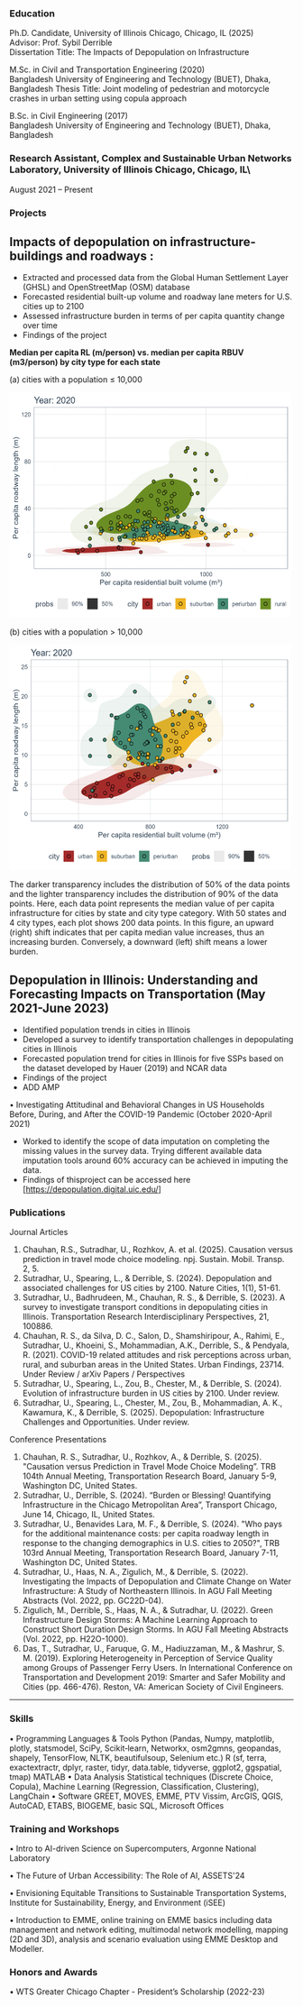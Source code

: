 
### Education
Ph.D. Candidate, University of Illinois Chicago, Chicago, IL (2025) \
Advisor: Prof. Sybil Derrible \
Dissertation Title: The Impacts of Depopulation on Infrastructure

M.Sc. in Civil and Transportation Engineering (2020) \
Bangladesh University of Engineering and Technology (BUET), Dhaka, Bangladesh
Thesis Title: Joint modeling of pedestrian and motorcycle crashes in urban setting using copula approach

B.Sc. in Civil Engineering (2017) \
Bangladesh University of Engineering and Technology (BUET), Dhaka, Bangladesh 

### **Research Assistant**, **Complex and Sustainable Urban Networks Laboratory**, University of Illinois Chicago, Chicago, IL\
August 2021 – Present
### Projects 
## Impacts of depopulation on infrastructure- buildings and roadways :
- Extracted and processed data from the Global Human Settlement Layer (GHSL) and OpenStreetMap (OSM) database
- Forecasted residential built-up volume and roadway lane meters for U.S. cities up to 2100
- Assessed infrastructure burden in terms of per capita quantity change over time
- Findings of the project

**Median per capita RL (m/person) vs. median per capita RBUV (m3/person) by city type for each state**

(a) cities with a population ≤ 10,000

<img alt="Fig 1" width="500" height="400" src="Figures/below_10000.gif"/>

(b) cities with a population > 10,000

<img alt="Fig 2" width="500" height="400" src="Figures/above_10000.gif"/>

 
The darker transparency includes the distribution of 50% of the data points and the lighter transparency includes the distribution of 90% of the data points. Here, each data point represents the median value of per capita infrastructure for cities by state and city type category. With 50 states and 4 city types, each plot shows 200 data points. In this figure, an upward (right) shift indicates that per capita median value increases, thus an increasing burden. Conversely, a downward (left) shift means a lower burden. 

##	Depopulation in Illinois: Understanding and Forecasting Impacts on Transportation (May 2021-June 2023)
- Identified population trends in cities in Illinois
- Developed a survey to identify transportation challenges in depopulating cities in Illinois
- Forecasted population trend for cities in Illinois for five SSPs based on the dataset developed by Hauer (2019) and NCAR data
- Findings of the project
- ADD AMP

•	Investigating Attitudinal and Behavioral Changes in US Households Before, During, and After the COVID-19 Pandemic (October 2020-April 2021) 
- Worked to identify the scope of data imputation on completing the missing values in the survey data. Trying different available data imputation tools around 60% accuracy can be achieved in imputing the data.
- Findings of thisproject can be accessed here [https://depopulation.digital.uic.edu/]

### Publications
Journal Articles
1.	Chauhan, R.S., Sutradhar, U., Rozhkov, A. et al. (2025). Causation versus prediction in travel mode choice modeling. npj. Sustain. Mobil. Transp. 2, 5. 
2.	Sutradhar, U., Spearing, L., & Derrible, S. (2024). Depopulation and associated challenges for US cities by 2100. Nature Cities, 1(1), 51-61.
3.	Sutradhar, U., Badhrudeen, M., Chauhan, R. S., & Derrible, S. (2023). A survey to investigate transport conditions in depopulating cities in Illinois. Transportation Research Interdisciplinary Perspectives, 21, 100886.
4.	Chauhan, R. S., da Silva, D. C., Salon, D., Shamshiripour, A., Rahimi, E., Sutradhar, U., Khoeini, S., Mohammadian, A.K., Derrible, S., & Pendyala, R. (2021). COVID-19 related attitudes and risk perceptions across urban, rural, and suburban areas in the United States. Urban Findings, 23714.
Under Review / arXiv Papers / Perspectives
5.	Sutradhar, U., Spearing, L., Zou, B., Chester, M., & Derrible, S. (2024). Evolution of infrastructure burden in US cities by 2100. Under review.
6.	Sutradhar, U., Spearing, L., Chester, M., Zou, B., Mohammadian, A. K., Kawamura, K., & Derrible, S. (2025). Depopulation: Infrastructure Challenges and Opportunities. Under review.

Conference Presentations
1.	Chauhan, R. S., Sutradhar, U., Rozhkov, A., & Derrible, S. (2025). "Causation versus Prediction in Travel Mode Choice Modeling”. TRB 104th Annual Meeting, Transportation Research Board, January 5-9, Washington DC, United States.
2.	Sutradhar, U., Derrible, S. (2024). “Burden or Blessing! Quantifying Infrastructure in the Chicago Metropolitan Area”, Transport Chicago, June 14, Chicago, IL, United States.
3.	Sutradhar, U., Benavides Lara, M. F., & Derrible, S. (2024). "Who pays for the additional maintenance costs: per capita roadway length in response to the changing demographics in U.S. cities to 2050?", TRB 103rd Annual Meeting, Transportation Research Board, January 7-11, Washington DC, United States.
4.	Sutradhar, U., Haas, N. A., Zigulich, M., & Derrible, S. (2022). Investigating the Impacts of Depopulation and Climate Change on Water Infrastructure: A Study of Northeastern Illinois. In AGU Fall Meeting Abstracts (Vol. 2022, pp. GC22D-04).
5.	Zigulich, M., Derrible, S., Haas, N. A., & Sutradhar, U. (2022). Green Infrastructure Design Storms: A Machine Learning Approach to Construct Short Duration Design Storms. In AGU Fall Meeting Abstracts (Vol. 2022, pp. H22O-1000).
6.	Das, T., Sutradhar, U., Faruque, G. M., Hadiuzzaman, M., & Mashrur, S. M. (2019). Exploring Heterogeneity in Perception of Service Quality among Groups of Passenger Ferry Users. In International Conference on Transportation and Development 2019: Smarter and Safer Mobility and Cities (pp. 466-476). Reston, VA: American Society of Civil Engineers.

________________________________________
### Skills
•	Programming Languages & Tools	Python (Pandas, Numpy, matplotlib, plotly, statsmodel, SciPy, Scikit‑learn, Networkx, osm2gmns, geopandas, shapely, TensorFlow, NLTK, beautifulsoup, Selenium etc.)
                                R (sf, terra, exactextractr, dplyr, raster, tidyr, data.table, tidyverse, ggplot2, ggspatial, tmap)
                                MATLAB
•	Data Analysis	Statistical techniques (Discrete Choice, Copula), Machine Learning (Regression, Classification, Clustering), LangChain
•	Software	GREET, MOVES, EMME, PTV Vissim, ArcGIS, QGIS, AutoCAD, ETABS, BIOGEME, basic SQL, Microsoft Offices


### Training and Workshops
•	Intro to AI-driven Science on Supercomputers, Argonne National Laboratory

•	The Future of Urban Accessibility: The Role of AI, ASSETS'24 

•	Envisioning Equitable Transitions to Sustainable Transportation Systems, Institute for Sustainability, Energy, and Environment (iSEE)

•	Introduction to EMME, online training on EMME basics including data management and network editing, multimodal network modelling, mapping (2D and 3D), analysis and scenario evaluation using EMME Desktop and Modeller.

### Honors and Awards
•	WTS Greater Chicago Chapter - President’s Scholarship (2022-23)



